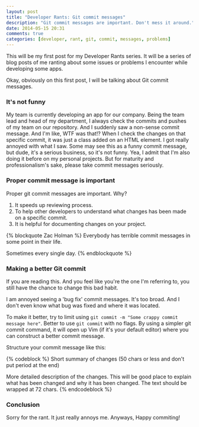 ```yaml
---
layout: post
title: "Developer Rants: Git commit messages"
description: "Git commit messages are important. Don't mess it around."
date: 2014-05-15 20:31
comments: true
categories: [developer, rant, git, commit, messages, problems]
---
```


This will be my first post for my Developer Rants series. It will be a series of blog posts of me ranting about some issues or problems I encounter while developing some apps.

<!--more-->

Okay, obviously on this first post, I will be talking about Git commit messages.

### It's not funny
My team is currently developing an app for our company. Being the team lead and head of my department, I always check the commits and pushes of my team on our repository. And I suddenly saw a non-sense commit message. And I'm like, WTF was that!? When I check the changes on that specific commit, it was just a class added on an HTML element. I got really annoyed with what I saw. Some may see this as a funny commit message, but dude, it's a serious business, so it's not funny. Yea, I admit that I'm also doing it before on my personal projects. But for maturity and professionalism's sake, please take commit messages seriously.

### Proper commit message is important
Proper git commit messages are important. Why?

1. It speeds up reviewing process.
2. To help other developers to understand what changes has been made on a specific commit.
3. It is helpful for documenting changes on your project.

{% blockquote Zac Holman %}
Everybody has terrible commit messages in some point in their life.

Sometimes every single day.
{% endblockquote %}

### Making a better Git commit
If you are reading this. And you feel like you're the one I'm referring to, you still have the chance to change this bad habit. 

I am annoyed seeing a 'bug fix' commit messages. It's too broad. And I don't even know what bug was fixed and where it was located.

To make it better, try to limit using `git commit -m "Some crappy commit message here"`. Better to use `git commit` with no flags. By using a simpler git commit command, it will open up Vim (if it's your default editor) where you can construct a better commit message.

Structure your commit message like this:

{% codeblock %}
Short summary of changes (50 chars or less and don't put period at the end)

More detailed description of the changes. This will be good place to
explain what has been changed and why it has been changed. The text
should be wrapped at 72 chars.
{% endcodeblock %}

### Conclusion
Sorry for the rant. It just really annoys me. Anyways, Happy commiting!
